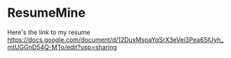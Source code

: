 # ResumeMine
Here's the link to my resume  
https://docs.google.com/document/d/12DuxMspaYqSrX3eVei3Pea65lUyh_mtUGGnD54Q-MTo/edit?usp=sharing
   
